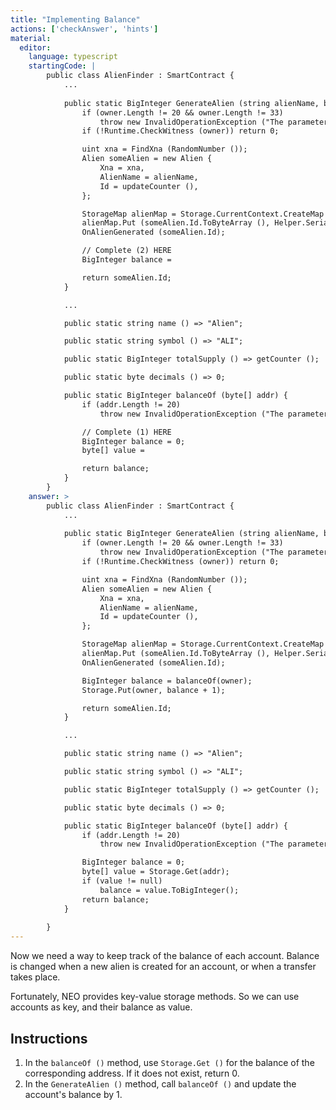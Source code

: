 ```yaml
---
title: "Implementing Balance"
actions: ['checkAnswer', 'hints']
material: 
  editor:
    language: typescript
    startingCode: |
        public class AlienFinder : SmartContract {
            ...
            
            public static BigInteger GenerateAlien (string alienName, byte[] owner) {
                if (owner.Length != 20 && owner.Length != 33)
                    throw new InvalidOperationException ("The parameter owner should be a 20-byte address or a 33-byte public key");
                if (!Runtime.CheckWitness (owner)) return 0;

                uint xna = FindXna (RandomNumber ());
                Alien someAlien = new Alien {
                    Xna = xna,
                    AlienName = alienName,
                    Id = updateCounter (),
                };

                StorageMap alienMap = Storage.CurrentContext.CreateMap (nameof (alienMap));
                alienMap.Put (someAlien.Id.ToByteArray (), Helper.Serialize (someAlien));
                OnAlienGenerated (someAlien.Id);

                // Complete (2) HERE
                BigInteger balance = 

                return someAlien.Id;
            }

            ...

            public static string name () => "Alien";

            public static string symbol () => "ALI";

            public static BigInteger totalSupply () => getCounter ();

            public static byte decimals () => 0;

            public static BigInteger balanceOf (byte[] addr) {
                if (addr.Length != 20)
                    throw new InvalidOperationException ("The parameter owner should be a 20-byte address");

                // Complete (1) HERE
                BigInteger balance = 0; 
                byte[] value = 

                return balance; 
            }
        }
    answer: > 
        public class AlienFinder : SmartContract {
            ...
            
            public static BigInteger GenerateAlien (string alienName, byte[] owner) {
                if (owner.Length != 20 && owner.Length != 33)
                    throw new InvalidOperationException ("The parameter owner should be a 20-byte address or a 33-byte public key");
                if (!Runtime.CheckWitness (owner)) return 0;

                uint xna = FindXna (RandomNumber ());
                Alien someAlien = new Alien {
                    Xna = xna,
                    AlienName = alienName,
                    Id = updateCounter (),
                };

                StorageMap alienMap = Storage.CurrentContext.CreateMap (nameof (alienMap));
                alienMap.Put (someAlien.Id.ToByteArray (), Helper.Serialize (someAlien));
                OnAlienGenerated (someAlien.Id);

                BigInteger balance = balanceOf(owner);
                Storage.Put(owner, balance + 1);

                return someAlien.Id;
            }

            ...

            public static string name () => "Alien";

            public static string symbol () => "ALI";

            public static BigInteger totalSupply () => getCounter ();

            public static byte decimals () => 0;

            public static BigInteger balanceOf (byte[] addr) {
                if (addr.Length != 20)
                    throw new InvalidOperationException ("The parameter owner should be a 20-byte address");

                BigInteger balance = 0; 
                byte[] value = Storage.Get(addr); 
                if (value != null)
                    balance = value.ToBigInteger(); 
                return balance;
            }
            
        }
---
```


Now we need a way to keep track of the balance of each account. Balance is changed when a new alien is created for an account, or when a transfer takes place. 

Fortunately, NEO provides key-value storage methods. So we can use accounts as key, and their balance as value. 

## Instructions

1. In the `balanceOf ()` method, use `Storage.Get ()` for the balance of the corresponding address. If it does not exist, return 0. 
2. In the `GenerateAlien ()` method, call `balanceOf ()` and update the account's balance by 1. 